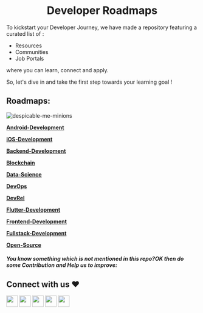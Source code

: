 <h1 align="center" >Developer Roadmaps</h1>

To kickstart your Developer Journey, we have made a repository featuring a curated list of :

- Resources
- Communities
- Job Portals

where you can learn, connect and apply.

So, let's dive in and take the first step towards your learning goal !

## Roadmaps:

![despicable-me-minions](https://github.com/YashCommits/roadmaps/assets/140940344/25396e55-b75d-4d71-8879-682c711d5838)
<p  align="Left"><a href="Android-Development#readme"><b>Android-Development</b></a></p>
<p  align="Left"><a href="iOS-Development#readme"><b>iOS-Development</b></a></p> 
<p  align="Left"><a href="Backend-Development#readme"><B>Backend-Development</B></a></p>
<p  align="Left"><a href="https://github.com/YashCommits/roadmaps/tree/main/BlockChain"><b>Blockchain</b></a></p>
<p  align="Left"><a href="Data-Science#readme"><b>Data-Science</b></a></p>
<p  align="Left"><a href="DevOps#readme"><b>DevOps</b></a></p>
<p  align="Left"><a href="DevRel#readme"><b>DevRel</b></a></p>
<p  align="Left"><a href="Flutter-Development#readme"><b>Flutter-Development</b></a></p>
<p  align="Left"><a href="Frontend-Development#readme"><b>Frontend-Development</b></a></p>
<p  align="Left"><a href="Fullstack-Development#readme"><b>Fullstack-Development</b></a></p>
<p  align="Left"><a href="Open-Source#readme"><b>Open-Source</b></a></p>

##### You know something which is not mentioned in this repo?OK then do some Contribution and Help us to improve:


## Connect with us ❤️

<a href="https://discord.com/invite/4G22y2vPdx"><img width="30px" src="https://camo.githubusercontent.com/3049cb1225d51f56771d4fb83b2d5ce79733373c67009a92b1d89c975e65dc86/68747470733a2f2f646973636f72642e636f6d2f6173736574732f33343337633130353937633135323663336462643938633733376332626361652e737667"></a>
<a href="https://t.me/techbastic"><img width="30px" src="https://www.vectorlogo.zone/logos/telegram/telegram-icon.svg"></a>
<a href="https://twitter.com/techbastic"><img width="30px" src="https://www.vectorlogo.zone/logos/twitter/twitter-official.svg"></a>
<a href="#"><img width="30px" src="https://www.vectorlogo.zone/logos/linkedin/linkedin-icon.svg"></a>
<a href="https://www.instagram.com/techbastic/"><img width="30px" src="https://www.vectorlogo.zone/logos/instagram/instagram-icon.svg" />
